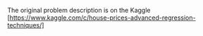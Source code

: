 The original problem description is on the Kaggle [https://www.kaggle.com/c/house-prices-advanced-regression-techniques/]

